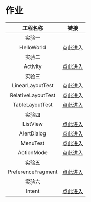 # 作业

|      工程名称      |                             链接                             |
| :----------------: | :----------------------------------------------------------: |
|       实验一       |                                                              |
|     HelloWorld     | [点此进入](https://github.com/302850047/git/tree/master/HelloWorld) |
|       实验二       |                                                              |
|      Activity      | [点此进入](https://github.com/302850047/git/tree/master/Activity) |
|       实验三       |                                                              |
|  LinearLayoutTest  | [点此进入](https://github.com/302850047/git/tree/master/LinearLayoutTest) |
| RelativeLayoutTest | [点此进入](https://github.com/302850047/git/tree/master/RelativeLayoutTest) |
|  TableLayoutTest   | [点此进入](https://github.com/302850047/git/tree/master/TableLayoutTest) |
|       实验四       |                                                              |
|      ListView      | [点此进入](https://github.com/302850047/git/tree/master/ListView) |
|    AlertDialog     | [点此进入](https://github.com/302850047/git/tree/master/AlertDialog) |
|      MenuTest      | [点此进入](https://github.com/302850047/git/tree/master/MenuTest_xml) |
|     ActionMode     | [点此进入](https://github.com/302850047/git/tree/master/ActionMode) |
|       实验五       |                                                              |
| PreferenceFragment | [点此进入](https://github.com/302850047/git/tree/master/PrefereceFragment) |
|       实验六       |                                                              |
|       Intent       | [点此进入](https://github.com/302850047/git/tree/master/Intent) |





